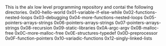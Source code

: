 This is the alx low level programming repository and contai the following directories.
0x00-hello-world
0x01-variable-if-else-while
0x02-functions-nested-loops
0x03-debugging
0x04-more-functions-nested-loops
0x05-pointers-arrays-strings
0x06-pointers-arrays-strings
0x07-pointers-arrays-strings
0x08-recursion
0x09-static-libraries
0x0A-argc-argv
0x0B-malloc-free
0x0C-more-malloc-free
0x0E-structures-typedef
0x0D-preprocessor
0x0F-function-pointers
0x10-variadic-functions
0x12-singly-linked-lists
